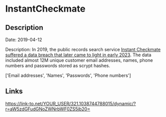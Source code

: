 # InstantCheckmate

## Description

Date: 2019-04-12

Description:
In 2019, the public records search service <a href="https://www.instantcheckmate.com/security-incident-alert/" target="_blank" rel="noopener">Instant Checkmate suffered a data breach that later came to light in early 2023</a>. The data included almost 12M unique customer email addresses, names, phone numbers and passwords stored as scrypt hashes.


['Email addresses', 'Names', 'Passwords', 'Phone numbers']

## Links

https://link-to.net/YOUR_USER/321.1038744788015/dynamic/?r=aW5zdGFudGNoZWNrbWF0ZS5jb20=